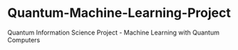 # Quantum-Machine-Learning-Project
Quantum Information Science Project - Machine Learning with Quantum Computers
